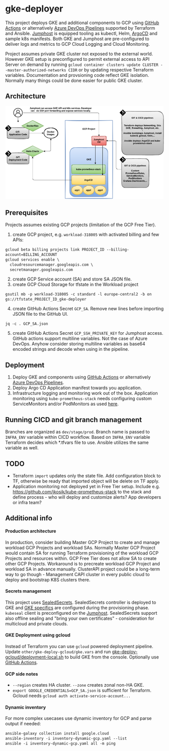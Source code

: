 # gke-deployer
This project deploys GKE and additional components to GCP using [GitHub Actions](.github/workflows/gke-deploy.yaml) or alternatively [Azure DevOps Pipelines](docs/azure-devops.md) supported by Terraform and Ansible.
[Jumphost](docs/jh.md) is equipped tooling as kubectl, Helm, [ArgoCD](docs/argocd.md) and sample k8s manifests.
Both GKE and Jumphost are pre-configured to deliver logs and metrics to GCP Cloud Logging and Cloud Monitoring.

Project assumes private GKE cluster not exposed to the external world. However GKE setup is preconfigured to permit external access to API Server on demand by running `gcloud container clusters update CLUSTER --master-authorized-networks CIDR` or by updating respective Terraform variables. Documentation and provsioning code reflect GKE isolation. Normally many things could be done easier for public GKE cluster.


## Architecture
![architecture](docs/static/gke-deployer.png)

## Prerequisites
Projects assumes existing GCP projects (limitation of the GCP Free Tier).
1. create GCP project, e.g. `workload-318005` with activated billing and few APIs:
```
gcloud beta billing projects link PROJECT_ID --billing-account=BILLING_ACCOUNT
gcloud services enable \
  cloudresourcemanager.googleapis.com \
  secretmanager.googleapis.com
```
2. create GCP Service account (SA) and store SA JSON file.
3. create GCP Cloud Storage for tfstate in the Workload project
```
gsutil mb -p workload-318005 -c standard -l europe-central2 -b on gs://tfstate_PROJECT_ID_gke-deployer
```
4. create GitHub Actions Secret `GCP_SA`. Remove new lines before importing JSON file to the GitHub UI.
```
jq -c . GCP_SA.json
```
5. create GitHub Actions Secret `GCP_SSH_PRIVATE_KEY` for Jumphost access. GitHub actions support multiline variables. Not the case of Azure DevOps. Anyhow consider storing multiline variables as base64 encoded strings and decode when using in the pipeline.

## Deployment
1. Deploy GKE and components using [GitHub Actions](.github/workflows/gke-deploy.yaml) or alternatively [Azure DevOps Pipelines](docs/azure-devops.md).
2. Deploy Argo CD Application manifest towards you application.
3. Infrastructure logging and monitoring work out of the box. Application monitoring using `kube-prometheus-stack` needs configuring custom ServiceMonitors and/or PodMonitors as used [here](https://github.com/jkosik/kube-prometheus-stack).


## Running CICD and git branch management
Branches are organized as `dev/stage/prod`. Branch name is passed to `INFRA_ENV` variable within CICD workflow. Based on `INFRA_ENV` variable Terraform decides which *.tfvars file to use. Ansible utilizes the same variable as well.

## TODO
- Terraform `import` updates only the state file. Add configuration block to TF, otherwise be ready that imported object will be delete on TF apply.
- Application monitoring not deployed yet in Free Tier setup. Include e.g. https://github.com/jkosik/kube-prometheus-stack to the stack and define process - who will deploy and customize alerts? App developers or infra team?

## Additional info
#### Production architecture
In production, consider building Master GCP Project to create and manage workload GCP Projects and workload SAs. Normally Master GCP Project would contain SA for running Terraform provisioning of the workload GCP Projects and resources within. GCP Free Tier does not allow SA to create other GCP Projects. Workaround is to precreate workload GCP Project and workload SA in advance manually.
ClusterAPI project could be a long-term way to go though - Management CAPI cluster in every public cloud to deploy and bootstrap K8S clusters there.

#### Secrets management
This project uses [SealedSecrets](docs/sealed-secrets.md). SealedSecrets controller is deployed to GKE and [GKE specifics](https://github.com/bitnami-labs/sealed-secrets/blob/main/docs/GKE.md) are configured during the provisioning phase. `kubeseal` client is preconfigured on the [Jumphost](docs/jh.md). SealedSecrets support also offline sealing and "bring your own certificates" - consideration for multicloud and private clouds.

#### GKE Deployment using gcloud
Instead of Terraform you can use `gcloud` powered deployment pipeline. Update `other/gke-deploy-gcloud/gke.vars` and run [gke-deploy-gcloud/deployment-local.sh](other/gke-deploy-gcloud/deployment-local.sh) to build GKE from the console. Optionally use [GitHub Actions](other/gke-deploy-gcloud/.github/workflows/gke-deploy-gcloud.yaml).

#### GCP side notes
- `--region` creates HA cluster. `--zone` creates zonal non-HA GKE.
- `export GOOGLE_CREDENTIALS=GCP_SA.json` is sufficient for Terraform. Gcloud needs `gcloud auth activate-service-account...`

#### Dynamic inventory
For more complex usecases use dynamic inventory for GCP and parse output if needed:
```
ansible-galaxy collection install google.cloud
ansible-inventory -i inventory-dynamic-gcp.yaml --list
ansible -i inventory-dynamic-gcp.yaml all -m ping
```


